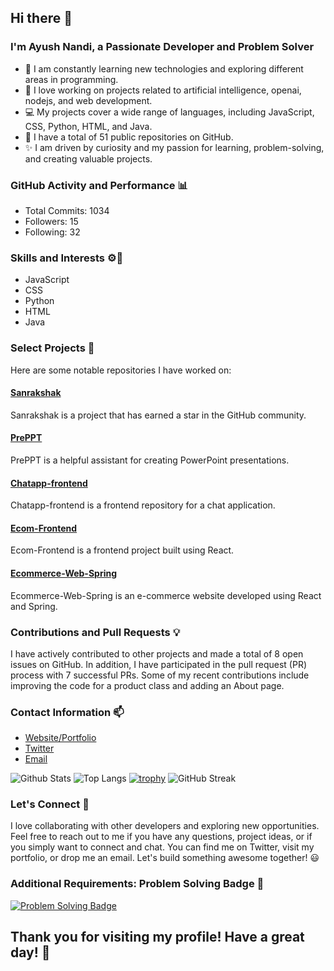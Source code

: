 ## Hi there 👋


### I'm Ayush Nandi, a Passionate Developer and Problem Solver
- 🌱 I am constantly learning new technologies and exploring different areas in programming.
- 🔭 I love working on projects related to artificial intelligence, openai, nodejs, and web development.
- 💻 My projects cover a wide range of languages, including JavaScript, CSS, Python, HTML, and Java.
- 🌟 I have a total of 51 public repositories on GitHub.
- ✨ I am driven by curiosity and my passion for learning, problem-solving, and creating valuable projects.

### GitHub Activity and Performance 📊
- Total Commits: 1034
- Followers: 15
- Following: 32

### Skills and Interests ⚙️🌟
- JavaScript
- CSS
- Python
- HTML
- Java

### Select Projects 🚀
Here are some notable repositories I have worked on:

#### [Sanrakshak](https://github.com/ayushnandi/Sanrakshak)
Sanrakshak is a project that has earned a star in the GitHub community.

#### [PrePPT](https://github.com/ayushnandi/PrePPT)
PrePPT is a helpful assistant for creating PowerPoint presentations.

#### [Chatapp-frontend](https://github.com/ayushnandi/Chatapp-frontend)
Chatapp-frontend is a frontend repository for a chat application.

#### [Ecom-Frontend](https://github.com/ayushnandi/Ecom-Frontend)
Ecom-Frontend is a frontend project built using React.

#### [Ecommerce-Web-Spring](https://github.com/ayushnandi/Ecommerce-Web-Spring)
Ecommerce-Web-Spring is an e-commerce website developed using React and Spring.

### Contributions and Pull Requests 💡
I have actively contributed to other projects and made a total of 8 open issues on GitHub. In addition, I have participated in the pull request (PR) process with 7 successful PRs. Some of my recent contributions include improving the code for a product class and adding an About page.

### Contact Information 📫
- [Website/Portfolio](https://ayushnandi.com)
- [Twitter](https://twitter.com/ayushcodes)
- [Email](mailto:ayush@example.com)

![Github Stats](https://github-readme-stats.vercel.app/api?username=ayushnandi)
![Top Langs](https://github-readme-stats.vercel.app/api/top-langs/?username=ayushnandi)
[![trophy](https://github-profile-trophy.vercel.app/?username=ayushnandi)](https://github.com/ayushnandi)
![GitHub Streak](https://github-readme-streak-stats.herokuapp.com/?user=ayushnandi)

### Let's Connect 🤝
I love collaborating with other developers and exploring new opportunities. Feel free to reach out to me if you have any questions, project ideas, or if you simply want to connect and chat. You can find me on Twitter, visit my portfolio, or drop me an email. Let's build something awesome together! 😃

### Additional Requirements: Problem Solving Badge 🚀
[![Problem Solving Badge](https://img.shields.io/badge/-Problem%20Solving-ff69b4)](https://ayushnandi.com/problem-solving)

## Thank you for visiting my profile! Have a great day! 🌟
